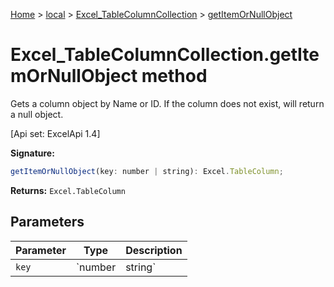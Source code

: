 [Home](./index) &gt; [local](local.md) &gt; [Excel\_TableColumnCollection](local.excel_tablecolumncollection.md) &gt; [getItemOrNullObject](local.excel_tablecolumncollection.getitemornullobject.md)

# Excel\_TableColumnCollection.getItemOrNullObject method

Gets a column object by Name or ID. If the column does not exist, will return a null object. 

 \[Api set: ExcelApi 1.4\]

**Signature:**
```javascript
getItemOrNullObject(key: number | string): Excel.TableColumn;
```
**Returns:** `Excel.TableColumn`

## Parameters

|  Parameter | Type | Description |
|  --- | --- | --- |
|  `key` | `number | string` |  |

